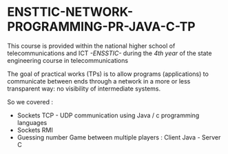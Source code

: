 # ENSTTIC-NETWORK-PROGRAMMING-PR-JAVA-C-TP

This course is provided within the national higher school of telecommunications and ICT *-ENSSTIC-* during the *4th year* of the state engineering course in telecommunications

The goal of practical works (TPs) is to allow programs (applications) to communicate between ends through
a network in a more or less transparent way: no visibility of intermediate systems.

So we covered : 
 - Sockets TCP - UDP communication using Java / c programming languages 
 - Sockets RMI 
 - Guessing number Game between multiple players : Client Java - Server C
 
